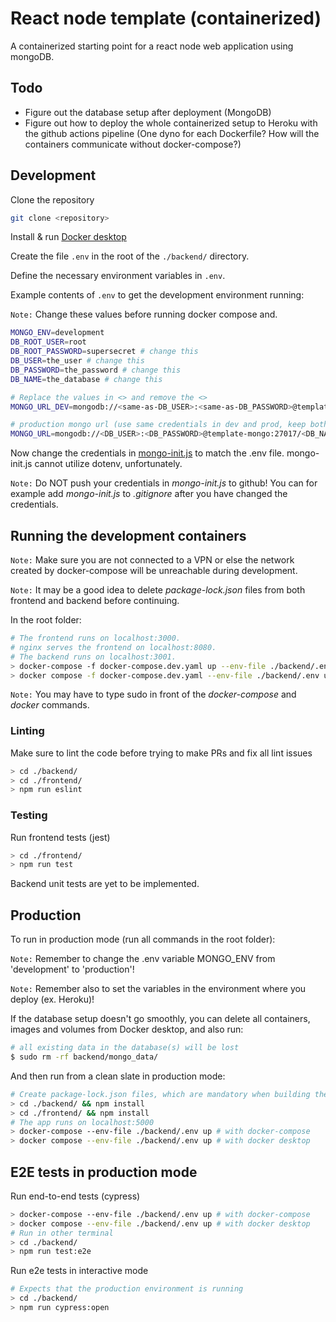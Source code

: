 # React node template (containerized)

A containerized starting point for a react node web application using mongoDB.

## Todo

- Figure out the database setup after deployment (MongoDB)
- Figure out how to deploy the whole containerized setup to Heroku with the github actions pipeline (One dyno for each Dockerfile? How will the containers communicate without docker-compose?)

## Development

Clone the repository

```bash
git clone <repository>
```

Install & run [Docker desktop](https://www.docker.com/products/docker-desktop/)

Create the file `.env` in the root of the `./backend/` directory.

Define the necessary environment variables in `.env`.

Example contents of `.env` to get the development environment running:

`Note:` Change these values before running docker compose and.

```bash
MONGO_ENV=development
DB_ROOT_USER=root
DB_ROOT_PASSWORD=supersecret # change this
DB_USER=the_user # change this
DB_PASSWORD=the_password # change this
DB_NAME=the_database # change this

# Replace the values in <> and remove the <>
MONGO_URL_DEV=mongodb://<same-as-DB_USER>:<same-as-DB_PASSWORD>@template-mongo-dev:27017/<same-as-DB_NAME>

# production mongo url (use same credentials in dev and prod, keep both safe)
MONGO_URL=mongodb://<DB_USER>:<DB_PASSWORD>@template-mongo:27017/<DB_NAME>

```

Now change the credentials in [mongo-init.js](https://github.com/e2f5db0/bill-splitter/blob/master/backend/mongo/mongo-init.js) to match the .env file. mongo-init.js cannot utilize dotenv, unfortunately.

`Note:` Do NOT push your credentials in *mongo-init.js* to github! You can for example add *mongo-init.js* to *.gitignore* after you have changed the credentials.

## Running the development containers

`Note:` Make sure you are not connected to a VPN or else the network created by docker-compose will be unreachable during development.

`Note:` It may be a good idea to delete *package-lock.json* files from both frontend and backend before continuing.

In the root folder:

```bash
# The frontend runs on localhost:3000.
# nginx serves the frontend on localhost:8080.
# The backend runs on localhost:3001.
> docker-compose -f docker-compose.dev.yaml up --env-file ./backend/.env # with docker-compose
> docker compose -f docker-compose.dev.yaml --env-file ./backend/.env up # with docker desktop
```

`Note:` You may have to type sudo in front of the *docker-compose* and *docker* commands.

### Linting

Make sure to lint the code before trying to make PRs and fix all lint issues

```bash
> cd ./backend/
> cd ./frontend/
> npm run eslint
```

### Testing

Run frontend tests (jest)

```bash
> cd ./frontend/
> npm run test
```

Backend unit tests are yet to be implemented.

## Production

To run in production mode (run all commands in the root folder):

`Note:` Remember to change the .env variable MONGO_ENV from 'development' to 'production'!

`Note:` Remember also to set the variables in the environment where you deploy (ex. Heroku)!

If the database setup doesn't go smoothly, you can delete all containers, images and volumes from Docker desktop, and also run:

```bash
# all existing data in the database(s) will be lost
$ sudo rm -rf backend/mongo_data/
```

And then run from a clean slate in production mode:

```bash
# Create package-lock.json files, which are mandatory when building the production docker images
> cd ./backend/ && npm install
> cd ./frontend/ && npm install
# The app runs on localhost:5000
> docker-compose --env-file ./backend/.env up # with docker-compose
> docker compose --env-file ./backend/.env up # with docker desktop
```

## E2E tests in production mode

Run end-to-end tests (cypress)

```bash
> docker-compose --env-file ./backend/.env up # with docker-compose
> docker compose --env-file ./backend/.env up # with docker desktop
# Run in other terminal
> cd ./backend/
> npm run test:e2e
```

Run e2e tests in interactive mode

```bash
# Expects that the production environment is running
> cd ./backend/
> npm run cypress:open
```
 